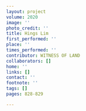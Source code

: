 ```yaml
---
layout: project
volume: 2020
image: ''
photo_credit: ''
title: Hings Lim
first_performed: ''
place: ''
times_performed: ''
contributor: WITNESS OF LAND
collaborators: []
home: ''
links: []
contact: ''
footnote: ''
tags: []
pages: 828-829

---
```




